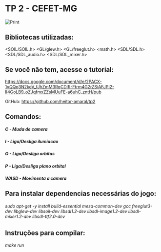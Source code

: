 TP 2 - CEFET-MG
=====================================

![Print](https://imgur.com/RlB9YkY)

## Bibliotecas utilizadas:

 <SOIL/SOIL.h>
 <GL/glew.h>
 <GL/freeglut.h>
 <math.h>
 <SDL/SDL.h>
 <SDL/SDL_audio.h>
 <SDL/SDL_mixer.h>

## Se você não tem, acesse o tutorial:
https://docs.google.com/document/d/e/2PACX-1vQQq3N2keV_fJhZmM3RqCDlfI-Ftrm4G2rZSiAFJPI2-lI4GoLB9_oZJqfmxZZsMUuFE-a6uhC_zntH/pub

GitHub: https://github.com/heitor-amaral/tp2

## Comandos:
##### C - Muda de camera
##### I - Liga/Desliga ilumiacao
##### O - Liga/Desliga orbitas
##### P - Liga/Desliga plano orbital
##### WASD - Movimenta a camera

## Para instalar dependencias necessárias do jogo:
######  sudo apt-get -y install build-essential mesa-common-dev gcc freeglut3-dev libglew-dev libsoil-dev libsdl1.2-dev libsdl-image1.2-dev libsdl-mixer1.2-dev libsdl-ttf2.0-dev

## Instruções para compilar:
######   make run
